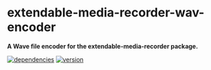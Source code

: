 # extendable-media-recorder-wav-encoder

**A Wave file encoder for the extendable-media-recorder package.**

[![dependencies](https://img.shields.io/david/chrisguttandin/extendable-media-recorder-wav-encoder.svg?style=flat-square)](https://www.npmjs.com/package/extendable-media-recorder-wav-encoder)
[![version](https://img.shields.io/npm/v/extendable-media-recorder-wav-encoder.svg?style=flat-square)](https://www.npmjs.com/package/extendable-media-recorder-wav-encoder)
